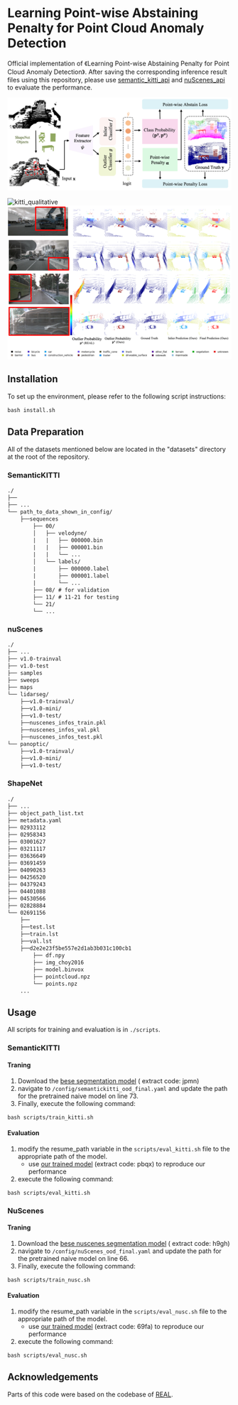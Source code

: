 
#  Learning Point-wise Abstaining Penalty for Point Cloud Anomaly Detection


Official implementation of 《Learning Point-wise Abstaining Penalty for Point Cloud Anomaly Detection》. After saving the corresponding inference result files using this repository, please use [semantic_kitti_api](https://github.com/Jun-CEN/semantic_kitti_api) and [nuScenes_api](https://github.com/Jun-CEN/nuScenes_api) to evaluate the performance.

![teaser](imgs/main.png)


![kitti_qualitative](imgs/kitti_qualitative.png)
![nuscenes_qualitative](imgs/nuscene_qualitative.png)








## Installation

To set up the environment, please refer to the following script instructions:

```
bash install.sh

```


## Data Preparation

All of the datasets mentioned below are located in the "datasets" directory at the root of the repository.

### SemanticKITTI
```
./
├── 
├── ...
└── path_to_data_shown_in_config/
    ├──sequences
        ├── 00/           
        │   ├── velodyne/	
        |   |	├── 000000.bin
        |   |	├── 000001.bin
        |   |	└── ...
        │   └── labels/ 
        |       ├── 000000.label
        |       ├── 000001.label
        |       └── ...
        ├── 08/ # for validation
        ├── 11/ # 11-21 for testing
        └── 21/
	    └── ...
```

### nuScenes
```
./
├── ...
├── v1.0-trainval
├── v1.0-test
├── samples
├── sweeps
├── maps
└── lidarseg/
    ├──v1.0-trainval/
    ├──v1.0-mini/
    ├──v1.0-test/
    ├──nuscenes_infos_train.pkl
    ├──nuscenes_infos_val.pkl
    ├──nuscenes_infos_test.pkl
└── panoptic/
    ├──v1.0-trainval/
    ├──v1.0-mini/
    ├──v1.0-test/
```


### ShapeNet

```
./
├── ...
├── object_path_list.txt 
├── metadata.yaml
├── 02933112
├── 02958343
├── 03001627
├── 03211117
├── 03636649
├── 03691459
├── 04090263
├── 04256520
├── 04379243
├── 04401088
├── 04530566
├── 02828884
└── 02691156
    ├──
    ├──test.lst
    ├──train.lst
    ├──val.lst
    ├──d2e2e23f5be557e2d1ab3b031c100cb1
        ├── df.npy
        ├── img_choy2016
        ├── model.binvox
        ├── pointcloud.npz
        └── points.npz
    ...

```


<!-- [object_path_list.txt](https://pan.baidu.com/s/1XO0mI1tgT6K1OxLzDxu9Sg) (extract code: zkjt) -->






## Usage 
All scripts for training and evaluation is in `./scripts`.


### SemanticKITTI

#### Traning 


1. Download the [bese segmentation model](https://pan.baidu.com/s/14d9qlwqf85gzmVOxfmYm7w) ( extract code: jpmn) 
2.  navigate to `/config/semantickitti_ood_final.yaml` and update the path for the pretrained naive model on line 73.
3. Finally, execute the following command: 
```
bash scripts/train_kitti.sh
```


#### Evaluation 

1.  modify the resume_path variable in the `scripts/eval_kitti.sh` file to the appropriate path of the model.
    - use [our trained model](https://pan.baidu.com/s/1QEuGBLlevoCkkmy4d04pOQ) (extract code: pbqx) to reproduce our performance
2.  execute the following command: 




```
bash scripts/eval_kitti.sh
```





### NuScenes



#### Traning 


1. Download the [bese nuscenes segmentation model](https://pan.baidu.com/s/1YqepjulUMmRfFS4XyQzyNg) ( extract code: h9gh)
2.  navigate to `/config/nuScenes_ood_final.yaml` and update the path for the pretrained naive model on line 66.
3. Finally, execute the following command: 
```
bash scripts/train_nusc.sh
```


#### Evaluation 


1.  modify the resume_path variable in the `scripts/eval_nusc.sh` file to the appropriate path of the model.
    - use [our trained model](https://pan.baidu.com/s/1Xe_XjAqQbD3TiT9iakkW9w) (extract code: 69fa) to reproduce our performance
2.  execute the following command: 



```
bash scripts/eval_nusc.sh
```






## Acknowledgements
Parts of this code were based on the codebase of  [REAL](https://github.com/Jun-CEN/Open_world_3D_semantic_segmentation.git).
